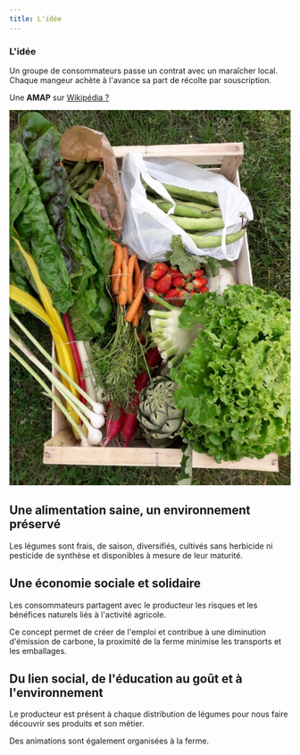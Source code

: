```yaml
---
title: L'idée
---
```

### L'idée

Un groupe de consommateurs passe un contrat avec un maraîcher local. Chaque mangeur achète à l'avance sa part de récolte par souscription.

Une **AMAP** sur [Wikipédia ?](https://fr.wikipedia.org/wiki/Association_pour_le_maintien_d%27une_agriculture_paysanne)

![Panier hebdomadaire](https://github.com/laem-amap/test-website-repo-3796/blob/main/images/Panier.jpg?raw=true "Panier de printemps")

## Une alimentation saine, un environnement préservé

Les légumes sont frais, de saison, diversifiés, cultivés sans herbicide ni pesticide de synthèse et disponibles à mesure de leur maturité.

## Une économie sociale et solidaire

Les consommateurs partagent avec le producteur les risques et les bénéfices naturels liés à l'activité agricole.

Ce concept permet de créer de l'emploi et contribue à une diminution d'émission de carbone, la proximité de la ferme minimise les transports et les emballages.

## Du lien social, de l'éducation au goût et à l'environnement

Le producteur est présent à chaque distribution de légumes pour nous faire découvrir ses produits et son métier.

Des animations sont également organisées à la ferme.